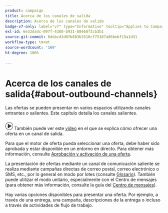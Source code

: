 ```yaml
---
product: campaign
title: Acerca de los canales de salida
description: Acerca de los canales de salida
badge-v7-only: label="v7" type="Informative" tooltip="Applies to Campaign Classic v7 only"
exl-id: 6e32dadc-097f-4380-b931-88468f3cb3b1
source-git-commit: 8debcd3d8fb883b3316cf75187a86bebf15a1d31
workflow-type: tm+mt
source-wordcount: '169'
ht-degree: 100%

---
```


# Acerca de los canales de salida{#about-outbound-channels}



Las ofertas se pueden presentar en varios espacios utilizando canales entrantes o salientes. Este capítulo detalla los canales salientes.

![](assets/do-not-localize/how-to-video.png) También puede ver este [vídeo](https://helpx.adobe.com/campaign/classic/how-to/deliver-an-offer-on-outbound-channel-in-acv6.html?playlist=/ccx/v1/collection/product/campaign/classic/segment/digital-marketers/explevel/intermediate/applaunch/get-started/collection.ccx.js&amp;ref=helpx.adobe.com) en el que se explica cómo ofrecer una oferta en un canal de salida.

Para que el motor de oferta pueda seleccionar una oferta, debe haber sido aprobada y estar disponible en un entorno en directo. Para obtener más información, consulte [Aprobación y activación de una oferta](../../interaction/using/approving-and-activating-an-offer.md).

La presentación de ofertas mediante un canal de comunicación saliente se realiza mediante campañas directas de correo postal, correo electrónico o SMS, etc., por lo general en modo por lotes (consulte [Glosario](../../interaction/using/i-glossary.md)). También puede utilizar el modo unitario, especialmente con el Centro de mensajes (para obtener más información, consulte la guía del [Centro de mensajes](../../message-center/using/about-transactional-messaging.md)).

Hay varias opciones disponibles para presentar una oferta. Por ejemplo, a través de una entrega, una campaña, descripciones de la entrega o incluso a través de actividades de flujo de trabajo.
